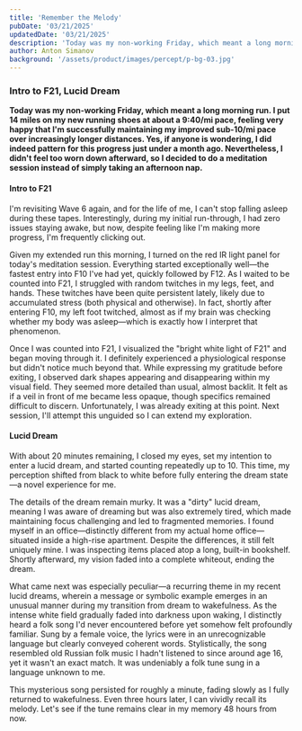 ```yaml
---
title: 'Remember the Melody'
pubDate: '03/21/2025'
updatedDate: '03/21/2025'
description: 'Today was my non-working Friday, which meant a long morning run. I put 14 miles on my new running shoes at about a 9:40/mi pace, feeling very happy that I am successfully maintaining my improved sub-10/mi pace over increasingly longer distances. Yes, if anyone is wondering, I did indeed pattern for this progress just under a month ago. Nevertheless, I did not feel too worn down afterward, so I decided to do a meditation session instead of simply taking an afternoon nap.'
author: Anton Simanov
background: '/assets/product/images/percept/p-bg-03.jpg'
---
```


### Intro to F21, Lucid Dream

**Today was my non-working Friday, which meant a long morning run. I put 14 miles on my new running shoes at about a 9:40/mi pace, feeling very happy that I'm successfully maintaining my improved sub-10/mi pace over increasingly longer distances. Yes, if anyone is wondering, I did indeed pattern for this progress just under a month ago. Nevertheless, I didn't feel too worn down afterward, so I decided to do a meditation session instead of simply taking an afternoon nap.**

#### Intro to F21

I'm revisiting Wave 6 again, and for the life of me, I can't stop falling asleep during these tapes. Interestingly, during my initial run-through, I had zero issues staying awake, but now, despite feeling like I'm making more progress, I'm frequently clicking out.

Given my extended run this morning, I turned on the red IR light panel for today's meditation session. Everything started exceptionally well—the fastest entry into F10 I've had yet, quickly followed by F12. As I waited to be counted into F21, I struggled with random twitches in my legs, feet, and hands. These twitches have been quite persistent lately, likely due to accumulated stress (both physical and otherwise). In fact, shortly after entering F10, my left foot twitched, almost as if my brain was checking whether my body was asleep—which is exactly how I interpret that phenomenon.

Once I was counted into F21, I visualized the "bright white light of F21" and began moving through it. I definitely experienced a physiological response but didn't notice much beyond that. While expressing my gratitude before exiting, I observed dark shapes appearing and disappearing within my visual field. They seemed more detailed than usual, almost backlit. It felt as if a veil in front of me became less opaque, though specifics remained difficult to discern. Unfortunately, I was already exiting at this point. Next session, I'll attempt this unguided so I can extend my exploration.

#### Lucid Dream

With about 20 minutes remaining, I closed my eyes, set my intention to enter a lucid dream, and started counting repeatedly up to 10. This time, my perception shifted from black to white before fully entering the dream state—a novel experience for me.

The details of the dream remain murky. It was a "dirty" lucid dream, meaning I was aware of dreaming but was also extremely tired, which made maintaining focus challenging and led to fragmented memories. I found myself in an office—distinctly different from my actual home office—situated inside a high-rise apartment. Despite the differences, it still felt uniquely mine. I was inspecting items placed atop a long, built-in bookshelf. Shortly afterward, my vision faded into a complete whiteout, ending the dream.

What came next was especially peculiar—a recurring theme in my recent lucid dreams, wherein a message or symbolic example emerges in an unusual manner during my transition from dream to wakefulness. As the intense white field gradually faded into darkness upon waking, I distinctly heard a folk song I'd never encountered before yet somehow felt profoundly familiar. Sung by a female voice, the lyrics were in an unrecognizable language but clearly conveyed coherent words. Stylistically, the song resembled old Russian folk music I hadn't listened to since around age 16, yet it wasn't an exact match. It was undeniably a folk tune sung in a language unknown to me.

This mysterious song persisted for roughly a minute, fading slowly as I fully returned to wakefulness. Even three hours later, I can vividly recall its melody. Let's see if the tune remains clear in my memory 48 hours from now.